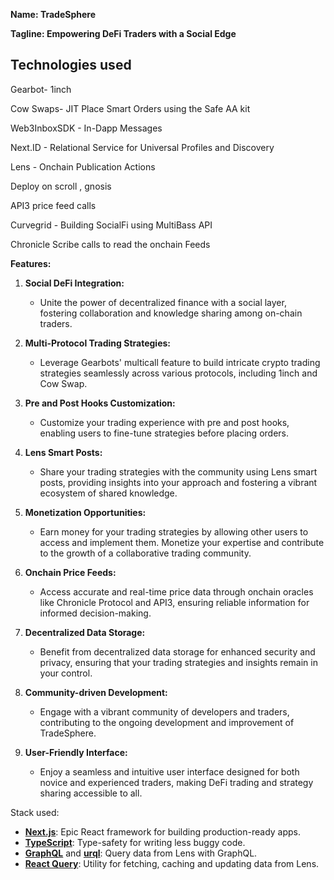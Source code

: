 **Name: TradeSphere**

**Tagline: Empowering DeFi Traders with a Social Edge**

## Technologies used

Gearbot- 1inch 

Cow Swaps- JIT Place Smart Orders using the Safe AA kit 

Web3InboxSDK - In-Dapp Messages

Next.ID - Relational Service for Universal Profiles and Discovery

Lens - Onchain Publication Actions

Deploy on scroll , gnosis

API3 price feed calls

Curvegrid - Building SocialFi using MultiBass API

Chronicle Scribe calls to read the onchain Feeds

**Features:**

1. **Social DeFi Integration:**
   - Unite the power of decentralized finance with a social layer, fostering collaboration and knowledge sharing among on-chain traders.

2. **Multi-Protocol Trading Strategies:**
   - Leverage Gearbots' multicall feature to build intricate crypto trading strategies seamlessly across various protocols, including 1inch and Cow Swap.

3. **Pre and Post Hooks Customization:**
   - Customize your trading experience with pre and post hooks, enabling users to fine-tune strategies before placing orders.

4. **Lens Smart Posts:**
   - Share your trading strategies with the community using Lens smart posts, providing insights into your approach and fostering a vibrant ecosystem of shared knowledge.

5. **Monetization Opportunities:**
   - Earn money for your trading strategies by allowing other users to access and implement them. Monetize your expertise and contribute to the growth of a collaborative trading community.

6. **Onchain Price Feeds:**
   - Access accurate and real-time price data through onchain oracles like Chronicle Protocol and API3, ensuring reliable information for informed decision-making.

7. **Decentralized Data Storage:**
   - Benefit from decentralized data storage for enhanced security and privacy, ensuring that your trading strategies and insights remain in your control.

8. **Community-driven Development:**
   - Engage with a vibrant community of developers and traders, contributing to the ongoing development and improvement of TradeSphere.

9. **User-Friendly Interface:**
   - Enjoy a seamless and intuitive user interface designed for both novice and experienced traders, making DeFi trading and strategy sharing accessible to all.


Stack used:

- **[Next.js](https://nextjs.org/)**: Epic React framework for building production-ready apps.
- **[TypeScript](https://www.typescriptlang.org/)**: Type-safety for writing less buggy code.
- **[GraphQL](https://graphql.org/)** and **[urql](https://formidable.com/open-source/urql/)**: Query data from Lens with GraphQL.
- **[React Query](https://react-query.tanstack.com/)**: Utility for fetching, caching and updating data from Lens.

